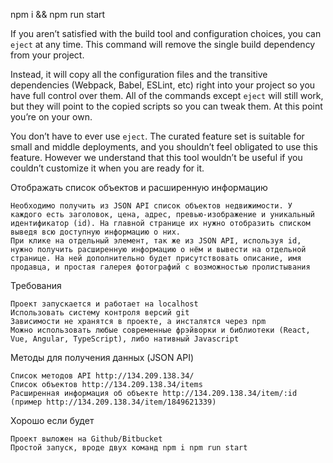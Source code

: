 npm i && npm run start

If you aren’t satisfied with the build tool and configuration choices, you can `eject` at any time. This command will remove the single build dependency from your project.

Instead, it will copy all the configuration files and the transitive dependencies (Webpack, Babel, ESLint, etc) right into your project so you have full control over them. All of the commands except `eject` will still work, but they will point to the copied scripts so you can tweak them. At this point you’re on your own.

You don’t have to ever use `eject`. The curated feature set is suitable for small and middle deployments, and you shouldn’t feel obligated to use this feature. However we understand that this tool wouldn’t be useful if you couldn’t customize it when you are ready for it.

Отображать список объектов и расширенную информацию

    Необходимо получить из JSON API список объектов недвижимости. У каждого есть заголовок, цена, адрес, превью-изображение и уникальный идентификатор (id). На главной странице их нужно отобразить списком выведя всю доступную информацию о них.
    При клике на отдельный элемент, так же из JSON API, используя id, нужно получить расширенную информацию о нём и вывести на отдельной странице. На ней дополнительно будет присутствовать описание, имя продавца, и простая галерея фотографий с возможностью пролистывания

Требования

    Проект запускается и работает на localhost
    Использовать систему контроля версий git
    Зависимости не хранятся в проекте, а инсталятся через npm
    Можно использовать любые современные фрэйворки и библиотеки (React, Vue, Angular, TypeScript), либо нативный Javascript

Методы для получения данных (JSON API)

    Список методов API http://134.209.138.34/
    Список объектов http://134.209.138.34/items
    Расширенная информация об объекте http://134.209.138.34/item/:id (пример http://134.209.138.34/item/1849621339)

Хорошо если будет

    Проект выложен на Github/Bitbucket
    Простой запуск, вроде двух команд npm i npm run start
